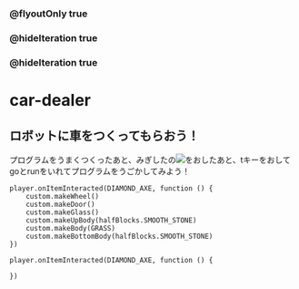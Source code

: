 ### @flyoutOnly true
### @hideIteration true
### @hideIteration true

# car-dealer

## ロボットに車をつくってもらおう！

プログラムをうまくつくったあと、みぎしたの![](https://raw.githubusercontent.com/camp-minecraft/TechkidsCampTutorial/master/images/playbutton.png)をおしたあと、tキーをおしてgoとrunをいれてプログラムをうごかしてみよう！

```ghost
player.onItemInteracted(DIAMOND_AXE, function () {
	custom.makeWheel()
    custom.makeDoor()
    custom.makeGlass()
    custom.makeUpBody(halfBlocks.SMOOTH_STONE)
    custom.makeBody(GRASS)
    custom.makeBottomBody(halfBlocks.SMOOTH_STONE)
})
```

```template
player.onItemInteracted(DIAMOND_AXE, function () {

})
```
